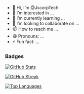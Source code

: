 - 👋 Hi, I’m @JscorpTech
- 👀 I’m interested in ...
- 🌱 I’m currently learning ...
- 💞️ I’m looking to collaborate on ...
- 📫 How to reach me ...
- 😄 Pronouns: ...
- ⚡ Fun fact: ...

<!---
JscorpTech/JscorpTech is a ✨ special ✨ repository because its `README.md` (this file) appears on your GitHub profile.
You can click the Preview link to take a look at your changes.
--->

### Badges

[![GitHub Stats](https://github-readme-stats.vercel.app/api?username=JscorpTech&show_icons=true&hide=&count_private=true&title_color=3382ed&text_color=ffffff&icon_color=0891b2&bg_color=0f172a&hide_border=true&show_icons=true)](http://www.github.com/JscorpTech)

[![GitHub Streak](https://github-readme-streak-stats.herokuapp.com/?user=JscorpTech&stroke=ffffff&background=0f172a&ring=3382ed&fire=3382ed&currStreakNum=ffffff&currStreakLabel=3382ed&sideNums=ffffff&sideLabels=ffffff&dates=ffffff&hide_border=true)](http://www.github.com/JscorpTech)

[![Top Languages](https://github-readme-stats.vercel.app/api/top-langs/?username=JscorpTech&langs_count=10&title_color=3382ed&text_color=ffffff&icon_color=0891b2&bg_color=0f172a&hide_border=true&locale=en&custom_title=Top%20Languages)](https://t.me/Azamov_Samandar)
